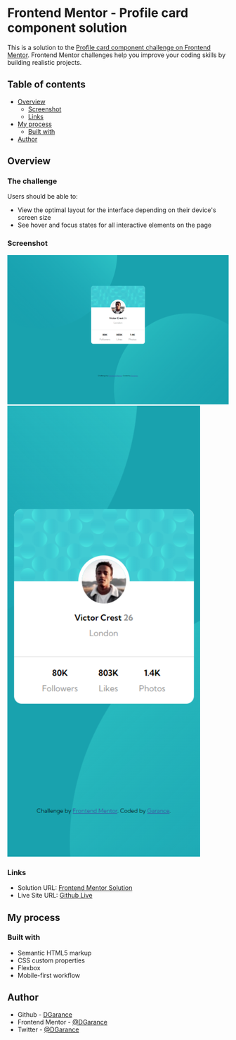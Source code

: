 # Frontend Mentor - Profile card component solution

This is a solution to the
[Profile card component challenge on Frontend Mentor](https://www.frontendmentor.io/challenges/profile-card-component-cfArpWshJ).
Frontend Mentor challenges help you improve your coding skills by building realistic projects.

## Table of contents

- [Overview](#overview)
  - [Screenshot](#screenshot)
  - [Links](#links)
- [My process](#my-process)
  - [Built with](#built-with)
- [Author](#author)

## Overview

### The challenge

Users should be able to:

- View the optimal layout for the interface depending on their device's screen size
- See hover and focus states for all interactive elements on the page

### Screenshot

![Desktop-Screenshot](./screenshots/desktop-screenshot.png) ![Mobile-Screenshot](./screenshots/mobile-screenshot.png)

### Links

- Solution URL:
  [Frontend Mentor Solution](https://www.frontendmentor.io/solutions/profilcard-component-htmlcss-oEAL7mhgRi)
- Live Site URL: [Github Live](https://dgarance.github.io/profil-card-component/)

## My process

### Built with

- Semantic HTML5 markup
- CSS custom properties
- Flexbox
- Mobile-first workflow

## Author

- Github - [DGarance](https://github.com/DGarance)
- Frontend Mentor - [@DGarance](https://www.frontendmentor.io/profile/DGarance)
- Twitter - [@DGarance](https://twitter.com/Akane9721)
